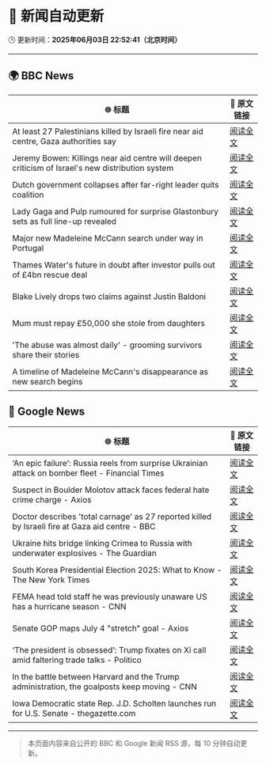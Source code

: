 # 🧠 新闻自动更新

🕒 更新时间：**2025年06月03日 22:52:41（北京时间）**

---

## 🌍 BBC News

| 🌐 标题 | 🔗 原文链接 |
|--------|-------------|
| At least 27 Palestinians killed by Israeli fire near aid centre, Gaza authorities say | [阅读全文](https://www.bbc.com/news/articles/c2lkwz0y5n0o) |
| Jeremy Bowen: Killings near aid centre will deepen criticism of Israel's new distribution system | [阅读全文](https://www.bbc.com/news/articles/c8jgk1w320lo) |
| Dutch government collapses after far-right leader quits coalition | [阅读全文](https://www.bbc.com/news/articles/c0r1x5yyd5wo) |
| Lady Gaga and Pulp rumoured for surprise Glastonbury sets as full line-up revealed | [阅读全文](https://www.bbc.com/news/articles/cx2jd8e6918o) |
| Major new Madeleine McCann search under way in Portugal | [阅读全文](https://www.bbc.com/news/articles/cy4k1vg34wlo) |
| Thames Water's future in doubt after investor pulls out of £4bn rescue deal | [阅读全文](https://www.bbc.com/news/articles/c93leknykvyo) |
| Blake Lively drops two claims against Justin Baldoni | [阅读全文](https://www.bbc.com/news/articles/c62v5g81857o) |
| Mum must repay £50,000 she stole from daughters | [阅读全文](https://www.bbc.com/news/articles/c780r74m9m2o) |
| 'The abuse was almost daily' - grooming survivors share their stories | [阅读全文](https://www.bbc.com/news/articles/c62n72mj113o) |
| A timeline of Madeleine McCann's disappearance as new search begins | [阅读全文](https://www.bbc.com/news/articles/c2lkwzp0r81o) |

## 📰 Google News

| 🌐 标题 | 🔗 原文链接 |
|--------|-------------|
| ‘An epic failure’: Russia reels from surprise Ukrainian attack on bomber fleet - Financial Times | [阅读全文](https://news.google.com/rss/articles/CBMicEFVX3lxTE1xNnAyVFlHOE96aGp0WFBlMnBfZU5tckJoaUJGajZ1ZlNiYWtINXlhc2kxb0lBU281Mms5NzVlMXpGaFFWRzZBVDJhV2hVLUVXYWF4WVRrVzJ4SldMTkwxTkdIS2tNTFFRMl9ELTVyLWQ?oc=5) |
| Suspect in Boulder Molotov attack faces federal hate crime charge - Axios | [阅读全文](https://news.google.com/rss/articles/CBMigwFBVV95cUxQazJFazRFcWhjR3otX3QtNno0ZERfekR4T2hJX3NaeE1xX1ZNUUtkTW5KVV9pRmZ5c2dwN2lHY19yMEJvYWdKa3RxbEdUd2h5cVpHWjNwZXIxYzZISm1PbmdBeVBVOUlqYlU3YkxYQjluS3JWdlh6Vk1Ya1BSV0JJZkNXbw?oc=5) |
| Doctor describes 'total carnage' as 27 reported killed by Israeli fire at Gaza aid centre - BBC | [阅读全文](https://news.google.com/rss/articles/CBMiVEFVX3lxTE5Nc0NDRlJiMnV3YmFpT0FkNWF6dGlJOERGVjNYRHViWE5GQjMxblZMbHVOd2tldDlUYUZzaE11M3hxQ0pULWZFdjdNTGFvaHA5anpyeQ?oc=5) |
| Ukraine hits bridge linking Crimea to Russia with underwater explosives - The Guardian | [阅读全文](https://news.google.com/rss/articles/CBMiuAFBVV95cUxPQmp4aXJGcVpuZTNpY0V1UXJFa2U1c2Z5SFpmdE1PN0taT3BmVmQ1VlozcXR4THppeXFTQlJqQUdWNTBNdlpHZDl4b3VRa3ZCUDJ1OXg4M1NBRlE1OHl4eVdFNDV6WHlma1N1bUYzNk1qbEZKdzEwMkdVSlRZdjBVWnhfZVRSdVBIWmJQcV9YcmVlNWJHbjgyWFpjbEhFRG5CUjQ4S1VMcWd4SENDamhvdjEzU2pOcTVK?oc=5) |
| South Korea Presidential Election 2025: What to Know - The New York Times | [阅读全文](https://news.google.com/rss/articles/CBMijAFBVV95cUxOdGk5Qi03dnFwUkQ5OURzX2NFSU95dnMtYWV1eFFvSEhNR3NhTm1CTXJSZU0wVWMxSGNOUWVOMjZORENITDJGVGhLbUNrVngxQjhpM0JDM1B1emQ1Q0FJRkxMNEZXSUFYN3hTLU5SbFlQamtXcXlLZEhTU3FhTFNuZHFsTG8xMk12T3NWZQ?oc=5) |
| FEMA head told staff he was previously unaware US has a hurricane season - CNN | [阅读全文](https://news.google.com/rss/articles/CBMilgFBVV95cUxOM3RHWEtLQ2lvVjQ2RGYtczRybFQtLTIzeVdtaUV4OS1VaGF2V1pBYUtYN19oNmFueUE3RWplV25LZ3B6M0owMTItX01lZm5xaDdsX3dZYlE5RWlJQ0lwV0tfeTFpOG5YM0tPcDVjamo1UmFNbkZMQ0N3WmcwTmt0X3dYSTdVTWR5TW1SN2VKNnN1ZmhVc1HSAZsBQVVfeXFMTlRvZlZOaDZGQXNicU1fSHQ5LWhQX09ta3ppMlJoSkhTOXJ4NHdkQnNmcnhMX3ZRRmdKcVpxMHo1MjZ5UEwwajhGOHgweFpKTFVWeWJTUWR4XzRsa1p0NHNuUERCVjFsckdYWnpRS3dBay1SUU80ck9kcjhOZ1ZRaExCX01pQnZfbFB3ZTkzSkd1NDNkaFRfUHVJR2M?oc=5) |
| Senate GOP maps July 4 "stretch" goal - Axios | [阅读全文](https://news.google.com/rss/articles/CBMid0FVX3lxTE1RWVVtRFFHOXN1dXhaNG5iVXRyb3FOMVZVdVo4ZjNuVWE1cm9pcjc3b0V2UlNOcmx5SDcxS1NUWHFlb0NhWmd3cnFWaTJxTXBwTDhvUkV0MXE5d0c0WDBIQkwyTmZjekhHUEJJVmN6aktucWhYaDdr?oc=5) |
| ‘The president is obsessed’: Trump fixates on Xi call amid faltering trade talks - Politico | [阅读全文](https://news.google.com/rss/articles/CBMigAFBVV95cUxOZzBQSWlfWU9GSDdjNDVQak4yWUpYTU1PZUIyYnJnVGxZV3RXZlZfYkpfY2pFTVN6MVJXYXdXXzlzeDIwYXFJWDNBNkJES0dvSm9fcWcxMHZQNEF6anI1R1RMb2lfMDRwNFpLVjh0QWtpUjRPRkwxbVVuNlF1MDc5Sg?oc=5) |
| In the battle between Harvard and the Trump administration, the goalposts keep moving - CNN | [阅读全文](https://news.google.com/rss/articles/CBMieEFVX3lxTE95ODN1dkVBY05kYjdjN1E3UWl0WHAxemFRTDdLdG1VY3pZY2ppNG4ydTdqR0k4R1B4WlhPTDJnNEZlWnJVWEpuLTczNUdSekFDd05OU0lraGRib0Zpc2lmcEFaWU5SakVWNW02OWYwcU53Z3JCYmRBQtIBfkFVX3lxTE1yeVFnWGpXUUtzM05DQXFEbjFXWmNHZjNBWW5IZDduZlRlRkQxRTdQZGlMYXl6ajcyWVdEcEpkLWhtMVFIWUJ3WGF3V2Y2cjZ6S21vb2Zhd2Z6THpqVUNwb3d0VEtSTVR5Q0ppbTFNMzNxeDVQcDR0WUJaWkZqQQ?oc=5) |
| Iowa Democratic state Rep. J.D. Scholten launches run for U.S. Senate - thegazette.com | [阅读全文](https://news.google.com/rss/articles/CBMitAFBVV95cUxQdG5MZldjZm82TE9va1BTVFpWbG5rbWtCM3c3V1hTQ2ZUcW5uYmVBeEJLZGJZUkg2Y0VBQy1hMFRIWHpPcnQ3U3R6QXFRTkx1d3FqUVEtMklYeUItZHZKUGRmOTFHTzhlM3dUUlJEOS13cjZDQm1rZkdXVmdLWmxvRERIMXhNUzBINV9PUkd5VGpYTFpyYjIybURqc3Q2WjJzNmhwUkI2NnBqSGhGVkY3clBOaXk?oc=5) |

---
> 本页面内容来自公开的 BBC 和 Google 新闻 RSS 源，每 10 分钟自动更新。